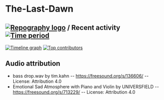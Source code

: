 # The-Last-Dawn

## [![Repography logo](https://images.repography.com/logo.svg)](https://repography.com) / Recent activity [![Time period](https://images.repography.com/51042020/Plain-Raw/The-Last-Dawn/recent-activity/NHojduLum_dYEY7WHjI9H__yCQaVmc-b6txOkR-1_xQ/Vqs6HlhyJWtDKrlzlkS4JjG9d1ylWmZWCp_ZUqHPc-M_badge.svg)](https://repography.com)
[![Timeline graph](https://images.repography.com/51042020/Plain-Raw/The-Last-Dawn/recent-activity/NHojduLum_dYEY7WHjI9H__yCQaVmc-b6txOkR-1_xQ/Vqs6HlhyJWtDKrlzlkS4JjG9d1ylWmZWCp_ZUqHPc-M_timeline.svg)](https://github.com/Plain-Raw/The-Last-Dawn/commits)
[![Top contributors](https://images.repography.com/51042020/Plain-Raw/The-Last-Dawn/recent-activity/NHojduLum_dYEY7WHjI9H__yCQaVmc-b6txOkR-1_xQ/Vqs6HlhyJWtDKrlzlkS4JjG9d1ylWmZWCp_ZUqHPc-M_users.svg)](https://github.com/Plain-Raw/The-Last-Dawn/graphs/contributors)





## Audio attribution

- bass drop.wav by tim.kahn -- https://freesound.org/s/136606/ -- License: Attribution 4.0
- Emotional Sad Atmosphere with Piano and Violin by UNIVERSFIELD -- https://freesound.org/s/713229/ -- License: Attribution 4.0

